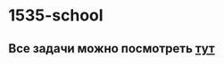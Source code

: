 # 1535-school

## Все задачи можно посмотреть [тут](https://drive.google.com/file/d/19VPf1yX_UzisP9f4SuIZF2AxZO1AjNCo/view)
